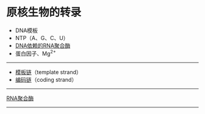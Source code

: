 # 原核生物的转录

- DNA模板
- NTP（A、G、C、U）
- [DNA依赖的RNA聚合酶](DNA依赖的RNA聚合酶.md)
- 蛋白因子、Mg<sup>2+</sup>

----------

- [模板链](模板链.md)（template strand）
- [编码链](编码链.md)（coding strand）

----------

[RNA聚合酶](RNA聚合酶.md)


--------------------------

